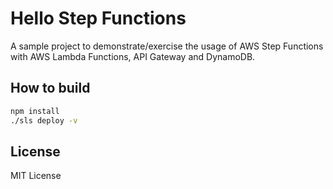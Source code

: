 # Hello Step Functions

A sample project to demonstrate/exercise the usage of AWS Step Functions
with AWS Lambda Functions, API Gateway and DynamoDB.

## How to build

```bash
npm install
./sls deploy -v
```

## License

MIT License